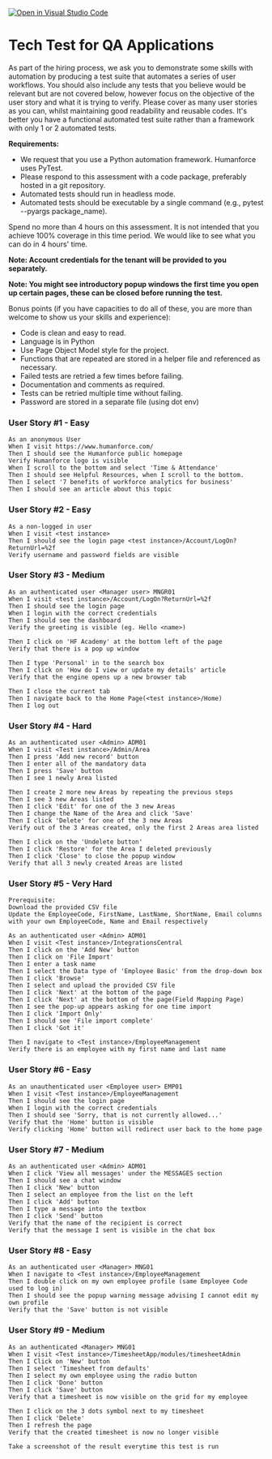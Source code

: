 [![Open in Visual Studio Code](https://classroom.github.com/assets/open-in-vscode-718a45dd9cf7e7f842a935f5ebbe5719a5e09af4491e668f4dbf3b35d5cca122.svg)](https://classroom.github.com/online_ide?assignment_repo_id=13263993&assignment_repo_type=AssignmentRepo)
# Tech Test for QA Applications

As part of the hiring process, we ask you to demonstrate some skills with automation by producing a test suite that automates a series of user workflows. You should also include any tests that you believe would be relevant but are not covered below, however focus on the objective of the user story and what it is trying to verify.
Please cover as many user stories as you can, whilst maintaining good readability and reusable codes. It's better you have a functional automated test suite rather than a framework with only 1 or 2 automated tests.

**Requirements:**
  - We request that you use a Python automation framework. Humanforce uses PyTest.
  - Please respond to this assessment with a code package, preferably hosted in a git repository.
  - Automated tests should run in headless mode.
  - Automated tests should be executable by a single command (e.g., pytest --pyargs package_name).

Spend no more than 4 hours on this assessment. It is not intended that you achieve 100% coverage in this time period. We would like to see what you can do in 4 hours' time.

**Note: Account credentials for the tenant will be provided to you separately.**

**Note: You might see introductory popup windows the first time you open up certain pages, these can be closed before running the test.**

Bonus points (if you have capacities to do all of these, you are more than welcome to show us your skills and experience):

- Code is clean and easy to read.
- Language is in Python
- Use Page Object Model style for the project.
- Functions that are repeated are stored in a helper file and referenced as necessary.
- Failed tests are retried a few times before failing.
- Documentation and comments as required.
- Tests can be retried multiple time without failing.
- Password are stored in a separate file (using dot env)

### User Story #1 - Easy ###
```
As an anonymous User
When I visit https://www.humanforce.com/
Then I should see the Humanforce public homepage
Verify Humanforce logo is visible
When I scroll to the bottom and select 'Time & Attendance'
Then I should see Helpful Resources, when I scroll to the bottom.
Then I select '7 benefits of workforce analytics for business'
Then I should see an article about this topic
```
### User Story #2 - Easy ###
```
As a non-logged in user
When I visit <test instance>
Then I should see the login page <test instance>/Account/LogOn?ReturnUrl=%2f
Verify username and password fields are visible
```
### User Story #3 - Medium ###
```
As an authenticated user <Manager user> MNGR01
When I visit <test instance>/Account/LogOn?ReturnUrl=%2f
Then I should see the login page
When I login with the correct credentials
Then I should see the dashboard
Verify the greeting is visible (eg. Hello <name>)

Then I click on 'HF Academy' at the bottom left of the page
Verify that there is a pop up window

Then I type 'Personal' in to the search box
Then I click on 'How do I view or update my details' article
Verify that the engine opens up a new browser tab

Then I close the current tab
Then I navigate back to the Home Page(<test instance>/Home)
Then I log out
```
### User Story #4 - Hard ###
```
As an authenticated user <Admin> ADM01
When I visit <Test instance>/Admin/Area
Then I press 'Add new record' button
Then I enter all of the mandatory data
Then I press 'Save' button
Then I see 1 newly Area listed

Then I create 2 more new Areas by repeating the previous steps
Then I see 3 new Areas listed
Then I click 'Edit' for one of the 3 new Areas
Then I change the Name of the Area and click 'Save'
Then I click 'Delete' for one of the 3 new Areas
Verify out of the 3 Areas created, only the first 2 Areas area listed

Then I click on the 'Undelete button'
Then I click 'Restore' for the Area I deleted previously
Then I click 'Close' to close the popup window
Verify that all 3 newly created Areas are listed
```
### User Story #5 - Very Hard ###
```
Prerequisite: 
Download the provided CSV file
Update the EmployeeCode, FirstName, LastName, ShortName, Email columns 
with your own EmployeeCode, Name and Email respectively

As an authenticated user <Admin> ADM01
When I visit <Test instance>/IntegrationsCentral
Then I click on the 'Add New' button
Then I click on 'File Import'
Then I enter a task name
Then I select the Data type of 'Employee Basic' from the drop-down box
Then I click 'Browse'
Then I select and upload the provided CSV file
Then I click 'Next' at the bottom of the page
Then I click 'Next' at the bottom of the page(Field Mapping Page)
Then I see the pop-up appears asking for one time import
Then I click 'Import Only'
Then I should see 'File import complete'
Then I click 'Got it'

Then I navigate to <Test instance>/EmployeeManagement
Verify there is an employee with my first name and last name
```
### User Story #6 - Easy ###
```
As an unauthenticated user <Employee user> EMP01
When I visit <Test instance>/EmployeeManagement
Then I should see the login page
When I login with the correct credentials
Then I should see 'Sorry, that is not currently allowed...'
Verify that the 'Home' button is visible
Verify clicking 'Home' button will redirect user back to the home page
```
### User Story #7 - Medium ###
```
As an authenticated user <Admin> ADM01
When I click 'View all messages' under the MESSAGES section
Then I should see a chat window
Then I click 'New' button
Then I select an employee from the list on the left
Then I click 'Add' button
Then I type a message into the textbox
Then I click 'Send' button
Verify that the name of the recipient is correct
Verify that the message I sent is visible in the chat box
```
### User Story #8 - Easy ###
```
As an authenticated user <Manager> MNG01
When I navigate to <Test instance>/EmployeeManagement
Then I double click on my own employee profile (same Employee Code used to log in)
Then I should see the popup warning message advising I cannot edit my own profile
Verify that the 'Save' button is not visible
```
### User Story #9 - Medium ###
```
As an authenticated <Manager> MNG01
When I visit <Test instance>/TimesheetApp/modules/timesheetAdmin
Then I Click on 'New' button
Then I select 'Timesheet from defaults'
Then I select my own employee using the radio button
Then I click 'Done' button
Then I click 'Save' button
Verify that a timesheet is now visible on the grid for my employee

Then I click on the 3 dots symbol next to my timesheet
Then I click 'Delete'
Then I refresh the page
Verify that the created timesheet is now no longer visible

Take a screenshot of the result everytime this test is run
```
